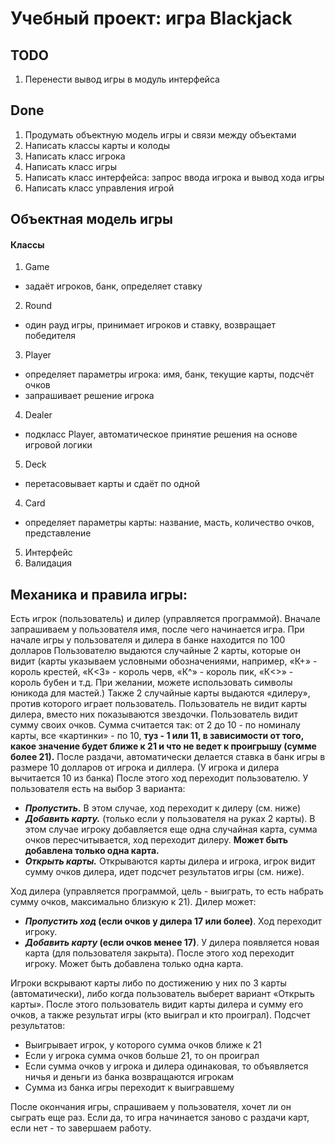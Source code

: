 # Учебный проект: игра Blackjack

## TODO
1. Перенести вывод игры в модуль интерфейса

## Done
1. Продумать объектную модель игры и связи между объектами
1. Написать классы карты и колоды
1. Написать класс игрока
1. Написать класс игры
1. Написать класс интерфейса: запрос ввода игрока и вывод хода игры
1. Написать класс управления игрой

## Объектная модель игры
#### Классы
1. Game
* задаёт игроков, банк, определяет ставку
2. Round
* один рауд игры, принимает игроков и ставку, возвращает победителя
3. Player
* определяет параметры игрока: имя, банк, текущие карты, подсчёт очков
* запрашивает решение игрока
4. Dealer
* подкласс Player, автоматическое принятие решения на основе игровой логики
5. Deck
* перетасовывает карты и сдаёт по одной
4. Card
* определяет параметры карты: название, масть, количество очков, представление

5. Интерфейс
6. Валидация

## Механика и правила игры:

Есть игрок (пользователь) и дилер (управляется программой).
Вначале запрашиваем у пользователя имя, после чего начинается игра.
При начале игры у пользователя и дилера в банке находится по 100 долларов
Пользователю выдаются случайные 2 карты, которые он видит (карты указываем условными обозначениями, например, «К+» - король крестей, «К<3» - король черв, «К^» - король пик, «К<>» - король бубен и т.д. При желании, можете использовать символы юникода для мастей.)
Также 2 случайные карты выдаются «дилеру», против которого играет пользователь. Пользователь не видит карты дилера, вместо них показываются звездочки.
Пользователь видит сумму своих очков. Сумма считается так: от 2 до 10 - по номиналу карты, все «картинки» - по 10, **туз - 1 или 11, в зависимости от того, какое значение будет ближе к 21 и что не ведет к проигрышу (сумме более 21).**
После раздачи, автоматически делается ставка в банк игры в размере 10 долларов от игрока и диллера. (У игрока и дилера вычитается 10 из банка)
После этого ход переходит пользователю. У пользователя есть на выбор 3 варианта:
- __*Пропустить.*__ В этом случае, ход переходит к дилеру (см. ниже)
- __*Добавить карту.*__ (только если у пользователя на руках 2 карты). В этом случае игроку добавляется еще одна случайная карта, сумма очков пересчитывается, ход переходит дилеру. **Может быть добавлена только одна карта.**
- __*Открыть карты.*__ Открываются карты дилера и игрока, игрок видит сумму очков дилера, идет подсчет результатов игры (см. ниже).

Ход дилера (управляется программой, цель - выиграть, то есть набрать сумму очков, максимально близкую к 21). Дилер может:
- __*Пропустить ход* (если очков у дилера 17 или более)__. Ход переходит игроку.
- __*Добавить карту* (если очков менее 17)__. У дилера появляется новая карта (для пользователя закрыта). После этого ход переходит игроку. Может быть добавлена только одна карта.

Игроки вскрывают карты либо по достижению у них по 3 карты (автоматически), либо когда пользователь выберет вариант «Открыть карты». После этого пользователь видит карты дилера и сумму его очков, а также результат игры (кто выиграл и кто проиграл).
Подсчет результатов:

- Выигрывает игрок, у которого сумма очков ближе к 21
- Если у игрока сумма очков больше 21, то он проиграл
- Если сумма очков у игрока и дилера одинаковая, то объявляется ничья и деньги из банка возвращаются игрокам
- Сумма из банка игры переходит к выигравшему

После окончания игры, спрашиваем у пользователя, хочет ли он сыграть еще раз. Если да, то игра начинается заново с раздачи карт, если нет - то завершаем работу.
